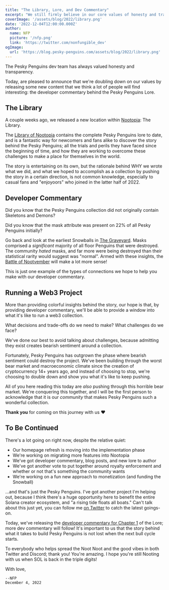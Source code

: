 ```yaml
---
title: "The Library, Lore, and Dev Commentary"
excerpt: "We still firmly believe in our core values of honesty and transparency, and today are pleased to announce that we're doubling down on them by releasing some new content that we think a lot of people will find interesting: the developer commentary behind the Pesky Penguins Lore."
coverImage: '/assets/blog/2022/library.png'
date: '2022-12-04T12:00:00.000Z'
author:
  name: NFP
  picture: '/nfp.png'
  link: 'https://twitter.com/nonfungible_dev'
ogImage:
  url: 'https://blog.pesky-penguins.com/assets/blog/2022/library.png'
---
```


The Pesky Penguins dev team has always valued honesty and transparency.

Today, are pleased to announce that we're doubling down on our values by releasing some new content that we think a lot of people will find interesting: the developer commentary behind the Pesky Penguins Lore.

## The Library
A couple weeks ago, we released a new location within [Nootopia](https://nootopia.app): The Library.

The [Library of Nootopia](https://lore.nootopia.app) contains the complete Pesky Penguins lore to date, and is a fantastic way for newcomers and fans alike to discover the story behind the Pesky Penguins; all the trials and perils they have faced since the beginning of time, and how they are working to overcome these challenges to make a place for themselves in the world.

The story is entertaining on its own, but the rationale behind WHY we wrote what we did, and what we hoped to accomplish as a collection by pushing the story in a certain direction, is not common knowledge, especially to casual fans and "enjoyoors" who joined in the latter half of 2022.

## Developer Commentary

Did you know that the Pesky Penguins collection did not originally contain Skeletons and Demons?

Did you know that the mask attribute was present on 22% of all Pesky Penguins initially?

Go back and look at the earliest Snowballs in [The Graveyard](https://nootopia.app/graveyard). Masks comprised a _significant_ majority of all floor Penguins that were destroyed.
The community _hated_ masks, and far more were being destroyed than their statistical rarity would suggest was "normal".
Armed with these insights, the [Battle of Nootvember](https://lore.nootopia.app/ch2.html) will make a lot more sense!

This is just one example of the types of connections we hope to help you make with our developer commentary.

## Running a Web3 Project

More than providing colorful insights behind the story, our hope is that, by providing developer commentary, we'll be able to provide a window into what it's like to run a web3 collection.

What decisions and trade-offs do we need to make? What challenges do we face?

We've done our best to avoid talking about challenges, because admitting they exist creates bearish sentiment around a collection.

Fortunately, Pesky Penguins has outgrown the phase where bearish sentiment could destroy the project. We've been building through the worst bear market and macroeconomic climate since the creation of cryptocurrency 14+ years ago, and instead of choosing to stop, we're choosing to double down and show you what it's like to keep pushing.

All of you here reading this today are _also_ pushing through this horrible bear market. We're conquering this together, and I will be the first person to acknowledge that it is our *community* that makes Pesky Penguins such a wonderful collection.

**Thank you** for coming on this journey with us ❤️

## To Be Continued

There's a lot going on right now, despite the relative quiet:

+ Our homepage refresh is moving into the implementation phase
+ We're working on migrating more features into Nootopia
+ We've got developer commentary, blog posts, and new lore to author
+ We've got another vote to put together around royalty enforcement and whether or not that's something the community wants
+ We're working on a fun new approach to monetization (and funding the Snowball)

...and that's just the Pesky Penguins. I've got another project I'm helping out, because I think there's a huge opportunity here to benefit the entire Solana creator ecosystem, and "a rising tide floats all boats." Can't talk about this just yet, you can follow me [on Twitter](https://twitter.com/nonfungible_dev) to catch the latest goings-on.

Today, we've releasing the [developer commentary for Chapter 1](https://lore.nootopia.app/ch1-comments.html) of the Lore; more dev commentary will follow! It's important to us that the story behind what it takes to build Pesky Penguins is not lost when the next bull cycle starts.

To everybody who helps spread the Noot Noot and the good vibes in both Twitter and Discord; thank you! You're amazing. I hope you're still Nooting with us when SOL is back in the triple digits!

With love,

```
--NFP
December 4, 2022
```
